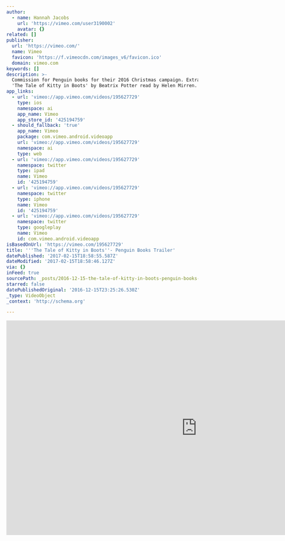 ```yaml
---
author:
  - name: Hannah Jacobs
    url: 'https://vimeo.com/user3190002'
    avatar: {}
related: []
publisher:
  url: 'https://vimeo.com/'
  name: Vimeo
  favicon: 'https://f.vimeocdn.com/images_v6/favicon.ico'
  domain: vimeo.com
keywords: []
description: >-
  Commission for Penguin books for their 2016 Christmas campaign. Extract from
  'The Tale of Kitty in Boots' by Beatrix Potter read by Helen Mirren.
app_links:
  - url: 'vimeo://app.vimeo.com/videos/195627729'
    type: ios
    namespace: ai
    app_name: Vimeo
    app_store_id: '425194759'
  - should_fallback: 'true'
    app_name: Vimeo
    package: com.vimeo.android.videoapp
    url: 'vimeo://app.vimeo.com/videos/195627729'
    namespace: ai
    type: web
  - url: 'vimeo://app.vimeo.com/videos/195627729'
    namespace: twitter
    type: ipad
    name: Vimeo
    id: '425194759'
  - url: 'vimeo://app.vimeo.com/videos/195627729'
    namespace: twitter
    type: iphone
    name: Vimeo
    id: '425194759'
  - url: 'vimeo://app.vimeo.com/videos/195627729'
    namespace: twitter
    type: googleplay
    name: Vimeo
    id: com.vimeo.android.videoapp
isBasedOnUrl: 'https://vimeo.com/195627729'
title: '''The Tale of Kitty in Boots''- Penguin Books Trailer'
datePublished: '2017-02-15T18:58:55.587Z'
dateModified: '2017-02-15T18:58:46.127Z'
via: {}
inFeed: true
sourcePath: _posts/2016-12-15-the-tale-of-kitty-in-boots-penguin-books-trailer.md
starred: false
datePublishedOriginal: '2016-12-15T23:25:26.530Z'
_type: VideoObject
_context: 'http://schema.org'

---
```

<iframe src="https://cdn.embedly.com/widgets/media.html?src=https%3A%2F%2Fplayer.vimeo.com%2Fvideo%2F195627729&amp;url=https%3A%2F%2Fvimeo.com%2F195627729&amp;image=https%3A%2F%2Fi.vimeocdn.com%2Fvideo%2F607891208_1280.jpg&amp;key=b7d04c9b404c499eba89ee7072e1c4f7&amp;type=text%2Fhtml&amp;schema=vimeo" width="1000" height="563" scrolling="no" frameborder="0" allowfullscreen="" style=""></iframe>